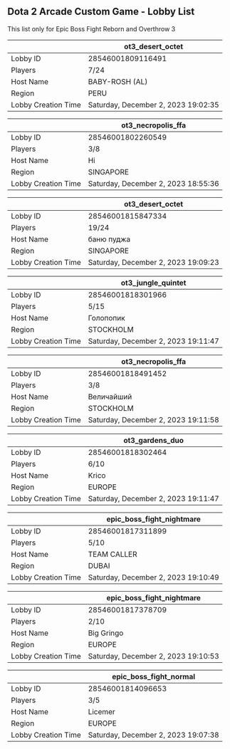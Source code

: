 ## Dota 2 Arcade Custom Game - Lobby List

This list only for Epic Boss Fight Reborn and Overthrow 3

|  | ot3_desert_octet |
| ------ | ------ |
| Lobby ID | 28546001809116491 |
| Players | 7/24 |
| Host Name | BABY-ROSH (AL) |
| Region | PERU |
| Lobby Creation Time | Saturday, December 2, 2023 19:02:35 |


|  | ot3_necropolis_ffa |
| ------ | ------ |
| Lobby ID | 28546001802260549 |
| Players | 3/8 |
| Host Name | Hi |
| Region | SINGAPORE |
| Lobby Creation Time | Saturday, December 2, 2023 18:55:36 |


|  | ot3_desert_octet |
| ------ | ------ |
| Lobby ID | 28546001815847334 |
| Players | 19/24 |
| Host Name | баню пуджа |
| Region | SINGAPORE |
| Lobby Creation Time | Saturday, December 2, 2023 19:09:23 |


|  | ot3_jungle_quintet |
| ------ | ------ |
| Lobby ID | 28546001818301966 |
| Players | 5/15 |
| Host Name | Голопопик |
| Region | STOCKHOLM |
| Lobby Creation Time | Saturday, December 2, 2023 19:11:47 |


|  | ot3_necropolis_ffa |
| ------ | ------ |
| Lobby ID | 28546001818491452 |
| Players | 3/8 |
| Host Name | Величайший |
| Region | STOCKHOLM |
| Lobby Creation Time | Saturday, December 2, 2023 19:11:58 |


|  | ot3_gardens_duo |
| ------ | ------ |
| Lobby ID | 28546001818302464 |
| Players | 6/10 |
| Host Name | Krico |
| Region | EUROPE |
| Lobby Creation Time | Saturday, December 2, 2023 19:11:47 |


|  | epic_boss_fight_nightmare |
| ------ | ------ |
| Lobby ID | 28546001817311899 |
| Players | 5/10 |
| Host Name | TEAM CALLER |
| Region | DUBAI |
| Lobby Creation Time | Saturday, December 2, 2023 19:10:49 |


|  | epic_boss_fight_nightmare |
| ------ | ------ |
| Lobby ID | 28546001817378709 |
| Players | 2/10 |
| Host Name | Big Gringo |
| Region | EUROPE |
| Lobby Creation Time | Saturday, December 2, 2023 19:10:53 |


|  | epic_boss_fight_normal |
| ------ | ------ |
| Lobby ID | 28546001814096653 |
| Players | 3/5 |
| Host Name | Licemer |
| Region | EUROPE |
| Lobby Creation Time | Saturday, December 2, 2023 19:07:38 |


